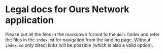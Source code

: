 # Legal docs for Ours Network application

Please put all the files in the markdown format to the `docs` folder and refer the files in the `index.md` for navigation from the landing page.
Without `index.md` only direct links will be possible (which is also a valid option).
